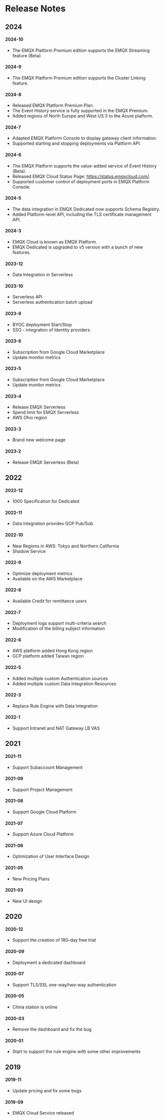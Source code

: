 <!-- markdownlint-disable MD001 --> 

# Release Notes

## 2024

#### 2024-10

- The EMQX Platform Premium edition supports the EMQX Streaming feature (Beta).

#### 2024-9

- The EMQX Platform Premium edition supports the Cluster Linking feature.

#### 2024-8

- Released EMQX Platform Premium Plan.
- The Event History service is fully supported in the EMQX Premium.
- Added regions of North Europe and West US 3 to the Azure platform.

#### 2024-7

- Adapted EMQX Platform Console to display gateway client information.
- Supported starting and stopping deployments via Platform API.

#### 2024-6

- The EMQX Platform supports the value-added service of Event History (Beta).
- Released EMQX Cloud Status Page: https://status.emqxcloud.com/.
- Supported customer control of deployment ports in EMQX Platform Console.

#### 2024-5

* The data integration in EMQX Dedicated now supports Schema Registry.
* Added Platform-level API, including the TLS certificate management API.

#### 2024-3

* EMQX Cloud is known as EMQX Platform.
* EMQX Dedicated is upgraded to v5 version with a bunch of new features.

#### 2023-12
* Data Integration in Serverless 

#### 2023-10
* Serverless API
* Serverless authentication batch upload

#### 2023-9
* BYOC deployment Start/Stop 
* SSO - integration of Identity providers

#### 2023-6
* Subscription from Google Cloud Marketplace
* Update monitor metrics

#### 2023-5
* Subscription from Google Cloud Marketplace
* Update monitor metrics

#### 2023-4
* Release EMQX Serverless
* Spend limit for EMQX Serverless
* AWS Ohio region

#### 2023-3

* Brand new welcome page

#### 2023-2

* Release EMQX Serverless (Beta)

## 2022

#### 2022-12

* 1000 Specification for Dedicated 

#### 2022-11

* Data Integration provides GCP Pub/Sub

#### 2022-10

* New Regions in AWS: Tokyo and Northern California
* Shadow Service

#### 2022-9

* Optimize deployment metrics
* Available on the AWS Marketplace

#### 2022-8

* Available Credit for remittance users

#### 2022-7

* Deployment logs support multi-criteria search
* Modification of the billing subject information

#### 2022-6

* AWS platform added Hong Kong region
* GCP platform added Taiwan region

#### 2022-5

* Added multiple custom Authentication sources
* Added multiple custom Data Integration Resources

#### 2022-3

* Replace Rule Engine with Data Integration

#### 2022-1

* Support Intranet and NAT Gateway LB VAS

## 2021

#### 2021-11

* Support Subaccount Management

#### 2021-09

* Support Project Management

#### 2021-08

* Support Google Cloud Platform

#### 2021-07

* Support Azure Cloud Platform

#### 2021-06

* Optimization of User Interface Design

#### 2021-05

* New Pricing Plans

#### 2021-03

* New UI design

## 2020

#### 2020-12

* Support the creation of 180-day free trial

#### 2020-09

* Deployment a dedicated dashboard

#### 2020-07

* Support TLS/SSL one-way/two-way authentication

#### 2020-05

* China station is online

#### 2020-03

* Remove the dashboard and fix the bug

#### 2020-01

* Start to support the rule engine with some other improvements

## 2019

#### 2019-11

* Update pricing and fix some bugs

#### 2019-09

* EMQX Cloud Service released
